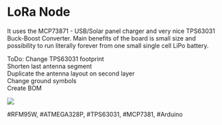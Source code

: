 # LoRa Node

It uses the MCP73871 - USB/Solar panel charger and very nice TPS63031 Buck-Boost Converter. Main benefits of the board is small size and possibility to run literally forever from one small single cell LiPo battery.

ToDo:
Change TPS63031 footprint<br>
Shorten last antenna segment<br>
Duplicate the antenna layout on second layer<br>
Change ground symbols<br>
Create BOM<br>

<img src="https://raw.githubusercontent.com/cernohorsky/loranode/master/LoRaNode.jpg" />

#RFM95W, #ATMEGA328P,  #TPS63031, #MCP7381, #Arduino

